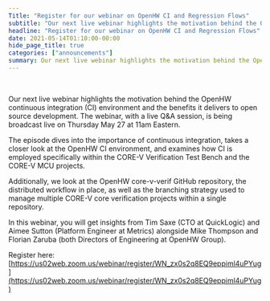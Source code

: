```yaml
---
Title: "Register for our webinar on OpenHW CI and Regression Flows"
subtitle: "Our next live webinar highlights the motivation behind the OpenHW continuous integration (CI) environment and the benefits it delivers to open source development"
headline: "Register for our webinar on OpenHW CI and Regression Flows"
date: 2021-05-14T01:10:00-00:00
hide_page_title: true
categories: ["announcements"]
summary: Our next live webinar highlights the motivation behind the OpenHW continuous integration (CI) environment and the benefits it delivers to open source development.
---
```


<br />

Our next live webinar highlights the motivation behind the OpenHW continuous integration (CI) environment and the benefits it delivers to open source development. The webinar, with a live Q&A session, is being broadcast live on Thursday May 27 at 11am Eastern.

The episode dives into the importance of continuous integration, takes a closer look at the OpenHW CI environment, and examines how CI is employed specifically within the CORE-V Verification Test Bench and the CORE-V MCU projects.

Additionally, we look at the OpenHW core-v-verif GitHub repository, the distributed workflow in place, as well as the branching strategy used to manage multiple CORE-V core verification projects within a single repository.

In this webinar, you will get insights from Tim Saxe (CTO at QuickLogic) and Aimee Sutton (Platform Engineer at Metrics) alongside Mike Thompson and Florian Zaruba (both Directors of Engineering at OpenHW Group).

Register here:
[https://us02web.zoom.us/webinar/register/WN_zx0s2q8EQ9eppiml4uPYug](https://us02web.zoom.us/webinar/register/WN_zx0s2q8EQ9eppiml4uPYug)
